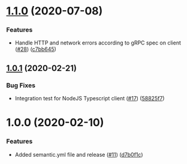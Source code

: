 # [1.1.0](https://github.com/Gusto/grpc-web-ruby/compare/v1.0.1...v1.1.0) (2020-07-08)


### Features

* Handle HTTP and network errors according to gRPC spec on client ([#28](https://github.com/Gusto/grpc-web-ruby/issues/28)) ([c7bb645](https://github.com/Gusto/grpc-web-ruby/commit/c7bb64529ad53387401a60bc0e19ebb8fd101ac6))

## [1.0.1](https://github.com/Gusto/grpc-web-ruby/compare/v1.0.0...v1.0.1) (2020-02-21)


### Bug Fixes

* Integration test for NodeJS Typescript client ([#17](https://github.com/Gusto/grpc-web-ruby/issues/17)) ([58825f7](https://github.com/Gusto/grpc-web-ruby/commit/58825f7f1395f00ab9253332639fe5c67648d805))

# 1.0.0 (2020-02-10)


### Features

* Added semantic.yml file and release ([#11](https://github.com/Gusto/grpc-web-ruby/issues/11)) ([d7b0f1c](https://github.com/Gusto/grpc-web-ruby/commit/d7b0f1cc62ef88121fee987083f75c3af3604f3e))
